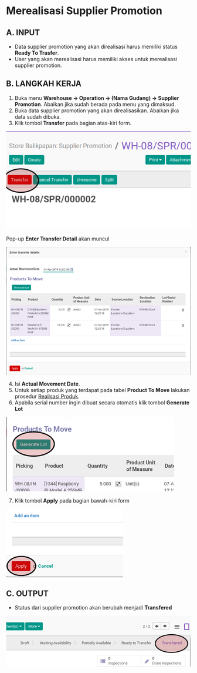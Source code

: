 # Merealisasi Supplier Promotion

## A. INPUT

* Data supplier promotion yang akan direalisasi harus memiliki status **Ready To Trasfer**.
* User yang akan merealisasi harus memiliki akses untuk merealisasi supplier promotion.

## B. LANGKAH KERJA

1. Buka menu **Warehouse -> Operation -> (Nama Gudang) -> Supplier Promotion**. Abaikan jika sudah berada
pada menu yang dimaksud.
2. Buka data supplier promotion yang akan direalisasikan. Abaikan jika data sudah dibuka.
3. Klik tombol **Transfer** pada bagian atas-kiri form.


![](../../img/supplier-promotion/tombol-transfer.png)

Pop-up **Enter Transfer Detail** akan muncul

![](../../img/supplier-promotion/pop-up-enter-transfer-detail.png)

4. Isi **Actual Movement Date**.
5. Untuk setiap produk yang terdapat pada tabel **Product To Move** lakukan prosedur [Realisasi Produk](./transfer-product.md).
6. Apabila serial number ingin dibuat secara otomatis klik tombol **Generate Lot**

![](../../img/supplier-promotion/tombol-generate-lot.png)

7. Klik tombol **Apply** pada bagian bawah-kiri form

![](../../img/supplier-promotion/tombol-apply-transfer-detail.png)

## C. OUTPUT

* Status dari supplier promotion akan berubah menjadi **Transfered**

![](../../img/supplier-promotion/status-transfered.png)
